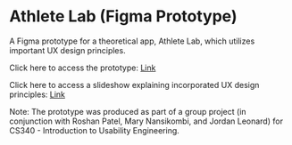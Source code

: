 # Athlete Lab (Figma Prototype)

A Figma prototype for a theoretical app, Athlete Lab, which utilizes important UX design principles.

Click here to access the prototype: [Link](https://www.figma.com/proto/hz5rptl4ItGIYdjirvYHHc/AthleteLab_Prototype--Main---Copy-?node-id=1-2381&p=f&t=zWcyxR2Z4qUt6lds-1&scaling=min-zoom&content-scaling=fixed&page-id=0%3A1&starting-point-node-id=1%3A2381)

Click here to access a slideshow explaining incorporated UX design principles: [Link](https://docs.google.com/presentation/d/1kcfCCjnOCFhAZyk4-_5LQ1-jFe4uzrjGC4_AtRG4aOE/edit?usp=sharing)

Note: The prototype was produced as part of a group project (in conjunction with Roshan Patel, Mary Nansikombi, and Jordan Leonard) for CS340 - Introduction to Usability Engineering.
